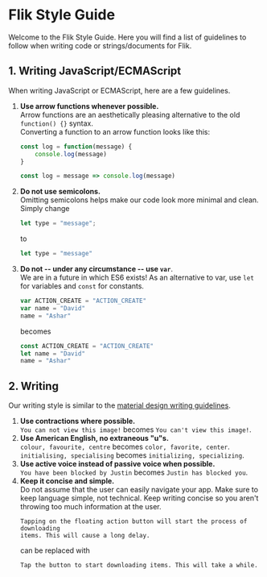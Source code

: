 # Flik Style Guide
Welcome to the Flik Style Guide. Here you will find a list of guidelines to follow when writing code or strings/documents for Flik.

## 1. Writing JavaScript/ECMAScript
When writing JavaScript or ECMAScript, here are a few guidelines.  

1. **Use arrow functions whenever possible.**  
Arrow functions are an aesthetically pleasing alternative to the old `function() {}` syntax.  
		Converting a function to an arrow function looks like this:
	```js
	const log = function(message) {
		console.log(message)
	}
	```
	```js
	const log = message => console.log(message)
	```
2. **Do not use semicolons.**  
	Omitting semicolons helps make our code look more minimal and clean.  
	Simply change
	```js
	let type = "message";
	```
	to  

	```js
	let type = "message"
	```
3. **Do not -- under any circumstance -- use `var`**.  
	We are in a future in which ES6 exists! As an alternative to var, use `let` for variables and `const` for constants.
	```js
	var ACTION_CREATE = "ACTION_CREATE"
	var name = "David"
	name = "Ashar"
	```
	becomes
	```js
	const ACTION_CREATE = "ACTION_CREATE"
	let name = "David"
	name = "Ashar"
	```
## 2. Writing
Our writing style is similar to the [material design writing guidelines](https://material.io/guidelines/style/writing.html).
1. **Use contractions where possible.**  
	`You can not view this image!` becomes `You can't view this image!`.
2. **Use American English, no extraneous "u"s.**  
	`colour, favourite, centre` becomes `color, favorite, center`.  
	`initialising, specialising` becomes `initializing, specializing`.
3. **Use active voice instead of passive voice when possible.**  
	`You have been blocked by Justin` becomes `Justin has blocked you`.
4. **Keep it concise and simple.**  
	Do not assume that the user can easily navigate your app. Make sure to keep language simple, not technical. Keep writing concise so you aren't throwing too much information at the user.
	```
	Tapping on the floating action button will start the process of downloading
	items. This will cause a long delay.
	```
	can be replaced with
	```
	Tap the button to start downloading items. This will take a while.
	```
